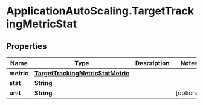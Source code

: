 # ApplicationAutoScaling.TargetTrackingMetricStat

## Properties

Name | Type | Description | Notes
------------ | ------------- | ------------- | -------------
**metric** | [**TargetTrackingMetricStatMetric**](TargetTrackingMetricStatMetric.md) |  | 
**stat** | **String** |  | 
**unit** | **String** |  | [optional] 


